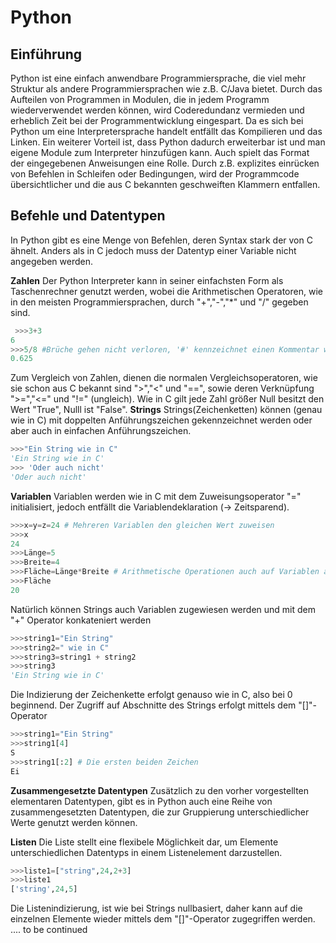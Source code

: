 # Python

## Einführung
Python ist eine einfach anwendbare Programmiersprache, die viel mehr Struktur als andere Programmiersprachen wie z.B. C/Java bietet. Durch das Aufteilen von Programmen in Modulen, die in jedem Programm wiederverwendet werden können, wird Coderedundanz vermieden und erheblich Zeit bei der Programmentwicklung eingespart. Da es sich bei Python um eine Interpretersprache handelt entfällt das Kompilieren und das Linken. Ein weiterer Vorteil ist, dass Python dadurch erweiterbar ist und man eigene Module zum Interpreter hinzufügen kann. Auch spielt das Format der eingegebenen Anweisungen eine Rolle. Durch z.B. explizites einrücken von Befehlen in Schleifen oder Bedingungen, wird der Programmcode übersichtlicher und die aus C bekannten geschweiften Klammern entfallen.

## Befehle und Datentypen
In Python gibt es eine Menge von Befehlen, deren Syntax stark der von C ähnelt. Anders als in C jedoch muss der Datentyp einer Variable nicht angegeben werden.

**Zahlen**
Der Python Interpreter kann in seiner einfachsten Form als Taschenrechner genutzt werden, wobei die Arithmetischen Operatoren, wie in den meisten Programmiersprachen, durch "+","-","*" und "/" gegeben sind.
```python
 >>>3+3
6
>>>5/8 #Brüche gehen nicht verloren, '#' kennzeichnet einen Kommentar wie man sieht
0.625
 ```
 Zum Vergleich von Zahlen, dienen die normalen Vergleichsoperatoren, wie sie schon aus C bekannt sind ">","<" und "==", sowie deren Verknüpfung ">=","<=" und "!=" (ungleich). Wie in C gilt jede Zahl größer Null besitzt den Wert "True", Nulll ist "False".
 **Strings**
 Strings(Zeichenketten) können (genau wie in C) mit doppelten Anführungszeichen gekennzeichnet werden oder aber auch in einfachen Anführungszeichen.
 ```python
 >>>"Ein String wie in C"
'Ein String wie in C'
 >>> 'Oder auch nicht'
'Oder auch nicht'
 ```
**Variablen**
Variablen werden wie in C mit dem Zuweisungsoperator "=" initialisiert, jedoch entfällt die Variablendeklaration (-> Zeitsparend).
```python
>>>x=y=z=24 # Mehreren Variablen den gleichen Wert zuweisen
>>>x
24
>>>Länge=5
>>>Breite=4
>>>Fläche=Länge*Breite # Arithmetische Operationen auch auf Variablen anwendbar
>>>Fläche
20
```
Natürlich können Strings auch Variablen zugewiesen werden und mit dem "+" Operator konkateniert werden
```python
>>>string1="Ein String"
>>>string2=" wie in C"
>>>string3=string1 + string2
>>>string3
'Ein String wie in C'
```
Die Indizierung der Zeichenkette erfolgt genauso wie in C, also bei 0 beginnend.
Der Zugriff auf Abschnitte des Strings erfolgt mittels dem "[]"-Operator
```python
>>>string1="Ein String"
>>>string1[4]
S
>>>string1[:2] # Die ersten beiden Zeichen
Ei
```

**Zusammengesetzte Datentypen**
Zusätzlich zu den vorher vorgestellten elementaren Datentypen, gibt es in Python auch eine Reihe von zusammengesetzten Datentypen, die zur Gruppierung unterschiedlicher Werte genutzt werden können.

**Listen**
Die Liste stellt eine flexibele Möglichkeit dar, um Elemente unterschiedlichen Datentyps in einem Listenelement darzustellen.
```python
>>>liste1=["string",24,2+3]
>>>liste1
['string',24,5]
```
Die Listenindizierung, ist wie bei Strings nullbasiert, daher kann auf die einzelnen Elemente wieder mittels dem  "[]"-Operator zugegriffen werden.
.... to be continued
